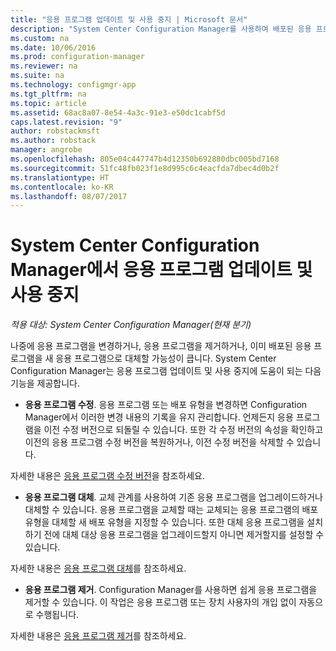 ```yaml
---
title: "응용 프로그램 업데이트 및 사용 중지 | Microsoft 문서"
description: "System Center Configuration Manager를 사용하여 배포된 응용 프로그램을 수정, 대체 또는 제거합니다."
ms.custom: na
ms.date: 10/06/2016
ms.prod: configuration-manager
ms.reviewer: na
ms.suite: na
ms.technology: configmgr-app
ms.tgt_pltfrm: na
ms.topic: article
ms.assetid: 68ac8a07-8e54-4a3c-91e3-e50dc1cabf5d
caps.latest.revision: "9"
author: robstackmsft
ms.author: robstack
manager: angrobe
ms.openlocfilehash: 805e04c447747b4d12350b692880dbc005bd7168
ms.sourcegitcommit: 51fc48fb023f1e8d995c6c4eacfda7dbec4d0b2f
ms.translationtype: HT
ms.contentlocale: ko-KR
ms.lasthandoff: 08/07/2017
---
```

# <a name="update-and-retire-applications-with-system-center-configuration-manager"></a>System Center Configuration Manager에서 응용 프로그램 업데이트 및 사용 중지

*적용 대상: System Center Configuration Manager(현재 분기)*


나중에 응용 프로그램을 변경하거나, 응용 프로그램을 제거하거나, 이미 배포된 응용 프로그램을 새 응용 프로그램으로 대체할 가능성이 큽니다. System Center Configuration Manager는 응용 프로그램 업데이트 및 사용 중지에 도움이 되는 다음 기능을 제공합니다.  

-   **응용 프로그램 수정**. 응용 프로그램 또는 배포 유형을 변경하면 Configuration Manager에서 이러한 변경 내용의 기록을 유지 관리합니다. 언제든지 응용 프로그램을 이전 수정 버전으로 되돌릴 수 있습니다. 또한 각 수정 버전의 속성을 확인하고 이전의 응용 프로그램 수정 버전을 복원하거나, 이전 수정 버전을 삭제할 수 있습니다.  

  자세한 내용은 [응용 프로그램 수정 버전](revise-and-supersede-applications.md#application-revisions)을 참조하세요.  

-   **응용 프로그램 대체**. 교체 관계를 사용하여 기존 응용 프로그램을 업그레이드하거나 대체할 수 있습니다. 응용 프로그램을 교체할 때는 교체되는 응용 프로그램의 배포 유형을 대체할 새 배포 유형을 지정할 수 있습니다. 또한 대체 응용 프로그램을 설치하기 전에 대체 대상 응용 프로그램을 업그레이드할지 아니면 제거할지를 설정할 수 있습니다.  

  자세한 내용은 [응용 프로그램 대체](revise-and-supersede-applications.md#application-supersedence)를 참조하세요.  

-   **응용 프로그램 제거**. Configuration Manager를 사용하면 쉽게 응용 프로그램을 제거할 수 있습니다. 이 작업은 응용 프로그램 또는 장치 사용자의 개입 없이 자동으로 수행됩니다.  

  자세한 내용은 [응용 프로그램 제거](uninstall-applications.md)를 참조하세요.  
